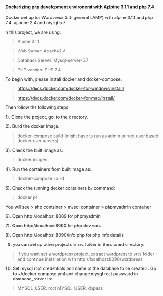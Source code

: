 #### Dockerizing php development environemt with Aplpine 3.1.1 and php 7.4 

Docker set up for Wordpress 5.4( general LAMP) with alpine 3.1.1 and php 7.4. apache 2.4 and mysql 5.7

n this project, we are using:

> Alpine 3.1.1

> Web Server: Apache2.4

> Database Server: Mysql-server-5.7

> PHP version: PHP-7.4

To begin with, please install docker and docker-compose. 

> https://docs.docker.com/docker-for-windows/install/

> https://docs.docker.com/docker-for-mac/install/

Then follow the following steps:

1). Clone the project, got to the directory.

2). Build the docker image.

> docker-compose build (might have to run as admin or root user based docker user access)

3). Check the built image as:

> docker images

4). Run the containers from built image as:
> docker-compose up -d

5). Check the running docker containers by command:

> docker ps

You will see 
    > php container
    > mysql container
    > phpmyadmin container

6). Open http://localhost:8089 for phpmyadmin

7). Open http://localhost:8090 for php dev root.

8). Open http://localhost:8090/info.php for php info details

9) you can set up other projects in src folder in the cloned directory.

> if you want set a wordpress project, extract wordpress to src/ folder and continue installation with http://localhost:8090/wordpress 

10) Set mysql root credentials and name of the database to be created . Go to ~/docker-compose.yml and change mysql root password in database_server in:

>  MYSQL_USER: root
>  MYSQL_USER: dbpass